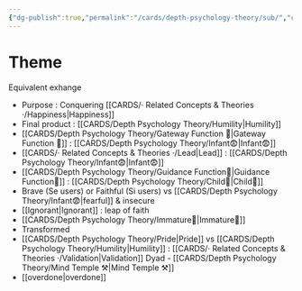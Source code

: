 ```yaml
---
{"dg-publish":true,"permalink":"/cards/depth-psychology-theory/sub/","created":"2022-12-21T17:09:42.235+01:00","updated":"2023-05-02T23:29:00.645+02:00"}
---
```



# Theme 
Equivalent exhange 


- Purpose : Conquering [[CARDS/· Related Concepts & Theories ·/Happiness\|Happiness]]
- Final product : [[CARDS/Depth Psychology Theory/Humility\|Humility]]
- [[CARDS/Depth Psychology Theory/Gateway Function 🌊\|Gateway Function 🌊]] : [[CARDS/Depth Psychology Theory/Infant😨\|Infant😨]]
- [[CARDS/· Related Concepts & Theories ·/Lead\|Lead]] : [[CARDS/Depth Psychology Theory/Infant😨\|Infant😨]]
- [[CARDS/Depth Psychology Theory/Guidance Function🚿\|Guidance Function🚿]] : [[CARDS/Depth Psychology Theory/Child👼\|Child👼]] 
- Brave (Se users) or Faithful (Si users) vs [[CARDS/Depth Psychology Theory/Infant😨\|fearful]] & insecure 
- [[Ignorant\|Ignorant]] : leap of faith
- [[CARDS/Depth Psychology Theory/Immature🐎\|Immature🐎]] 
- Transformed
- [[CARDS/Depth Psychology Theory/Pride\|Pride]] vs [[CARDS/Depth Psychology Theory/Humility\|Humility]] : [[CARDS/· Related Concepts & Theories ·/Validation\|Validation]] Dyad - [[CARDS/Depth Psychology Theory/Mind Temple ⚒️\|Mind Temple ⚒️]] 
- [[overdone\|overdone]]

